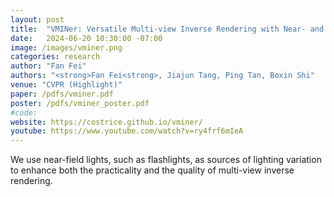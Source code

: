 ```yaml
---
layout: post
title:  "VMINer: Versatile Multi-view Inverse Rendering with Near- and Far-field Light Sources"
date:   2024-06-20 10:30:00 -07:00
image: /images/vminer.png
categories: research
author: "Fan Fei"
authors: "<strong>Fan Fei<strong>, Jiajun Tang, Ping Tan, Boxin Shi"
venue: "CVPR (Highlight)"
paper: /pdfs/vminer.pdf
poster: /pdfs/vminer_poster.pdf
#code: 
website: https://costrice.github.io/vminer/
youtube: https://www.youtube.com/watch?v=ry4frf6mIeA
---
```


We use near-field lights, such as flashlights, as sources of lighting variation 
to enhance both the practicality and the quality of multi-view inverse rendering.